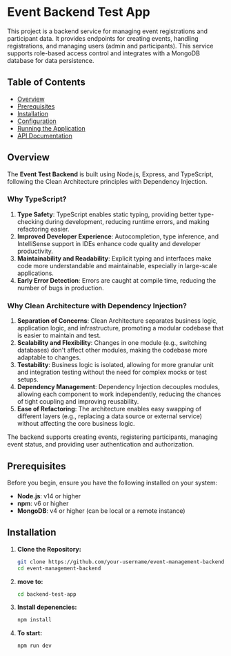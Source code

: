 # Event Backend Test App

This project is a backend service for managing event registrations and participant data. It provides endpoints for creating events, handling registrations, and managing users (admin and participants). This service supports role-based access control and integrates with a MongoDB database for data persistence.

## Table of Contents

- [Overview](#overview)
- [Prerequisites](#prerequisites)
- [Installation](#installation)
- [Configuration](#configuration)
- [Running the Application](#running-the-application)
- [API Documentation](https://documenter.getpostman.com/view/27886806/2sAXxMgti4)

## Overview

The **Event Test Backend** is built using Node.js, Express, and TypeScript, following the Clean Architecture principles with Dependency Injection.

### Why TypeScript?

1. **Type Safety**: TypeScript enables static typing, providing better type-checking during development, reducing runtime errors, and making refactoring easier.
2. **Improved Developer Experience**: Autocompletion, type inference, and IntelliSense support in IDEs enhance code quality and developer productivity.
3. **Maintainability and Readability**: Explicit typing and interfaces make code more understandable and maintainable, especially in large-scale applications.
4. **Early Error Detection**: Errors are caught at compile time, reducing the number of bugs in production.

### Why Clean Architecture with Dependency Injection?

1. **Separation of Concerns**: Clean Architecture separates business logic, application logic, and infrastructure, promoting a modular codebase that is easier to maintain and test.
2. **Scalability and Flexibility**: Changes in one module (e.g., switching databases) don't affect other modules, making the codebase more adaptable to changes.
3. **Testability**: Business logic is isolated, allowing for more granular unit and integration testing without the need for complex mocks or test setups.
4. **Dependency Management**: Dependency Injection decouples modules, allowing each component to work independently, reducing the chances of tight coupling and improving reusability.
5. **Ease of Refactoring**: The architecture enables easy swapping of different layers (e.g., replacing a data source or external service) without affecting the core business logic.

The backend supports creating events, registering participants, managing event status, and providing user authentication and authorization.

## Prerequisites

Before you begin, ensure you have the following installed on your system:

- **Node.js**: v14 or higher
- **npm**: v6 or higher
- **MongoDB**: v4 or higher (can be local or a remote instance)

## Installation

1. **Clone the Repository:**

   ```bash
   git clone https://github.com/your-username/event-management-backend.git
   cd event-management-backend
   ```

2. **move to:**

   ```bash
   cd backend-test-app
   ```

3. **Install depenencies:**

   ```bash
   npm install
   ```

4. **To start:**

   ```bash
   npm run dev
   ```
